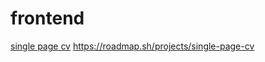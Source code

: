 # frontend
<a href="https://github.com/llencode/frontend/blob/main/single-page-CV.html">single page cv</a>
https://roadmap.sh/projects/single-page-cv
